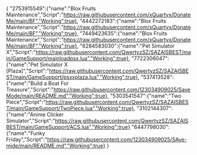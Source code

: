 {
    "2753915549":{"name":"Blox Fruits Maintenance","Script":"https://raw.githubusercontent.com/xQuartyx/DonateMe/main/BF","Working":true},
    "4442272183":{"name":"Blox Fruits Maintenance","Script":"https://raw.githubusercontent.com/xQuartyx/DonateMe/main/BF","Working":true},
    "7449423635":{"name":"Blox Fruits Maintenance","Script":"https://raw.githubusercontent.com/xQuartyx/DonateMe/main/BF","Working":true},
    "6284583030":{"name":"Pet Simulator X","Script":"https://raw.githubusercontent.com/QwertyzSZ/SAZAISBEST/main/GameSupport/mainloadpsx.lua","Working":true},
    "7722306047":{"name":"Pet Simulator X [Plaza]","Script":"https://raw.githubusercontent.com/QwertyzSZ/SAZAISBEST/main/GameSupport/psxxplaza.lua","Working":true},
    "537413528":{"name":"Build a Boat For Treasure","Script":"https://raw.githubusercontent.com/123034909025/SaveMode/main/README.md","Working":true},
    "5303541547":{"name":"Two Piece","Script":"https://raw.githubusercontent.com/QwertyzSZ/SAZAISBEST/main/GameSupport/TwoPiece.lua","Working":true},
    "3102144307":{"name":"Anime Clicker Simulator","Script":"https://raw.githubusercontent.com/QwertyzSZ/SAZAISBEST/main/GameSupport/ACS.lua","Working":true}
    "6447798030":{"name":"Funky Friday","Script":"https://raw.githubusercontent.com/123034909025/SAve-mide/main/README.md","Working":true}
}
